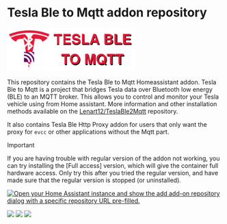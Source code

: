 # Tesla Ble to Mqtt addon repository

<img src="./TeslaBle2Mqtt/logo.png" width="300">

This repository contains the Tesla Ble to Mqtt Homeassistant addon. Tesla Ble to Mqtt is a project that bridges Tesla data over Bluetooth low energy (BLE) to an MQTT broker. This allows you to control and monitor your Tesla vehicle using from Home assistant. More information and other installation methods available on the [Lenart12/TeslaBle2Mqtt](https://github.com/Lenart12/TeslaBle2Mqtt) repository.

It also contains Tesla Ble Http Proxy addon for users that only want the proxy for `evcc` or other applications without the Mqtt part.

> [!IMPORTANT]
> If you are having trouble with regular version of the addon not working, you can try installing the [Full access] version,
> which will give the container full hardware access. Only try this after you tried the regular version, and have made sure
> that the regular version is stopped (or uninstalled). 

[![Open your Home Assistant instance and show the add add-on repository dialog with a specific repository URL pre-filled.](https://my.home-assistant.io/badges/supervisor_add_addon_repository.svg)](https://my.home-assistant.io/redirect/supervisor_add_addon_repository/?repository_url=https://github.com/Lenart12/TeslaBle2Mqtt-addon)

<p>
  <img src="https://github.com/user-attachments/assets/6870823b-899b-4706-bfb8-272f8deb32f6" align="top" style="width: 30%">
  <img src="https://github.com/user-attachments/assets/66841ccf-9ed1-446f-adef-f274f25d983e" align="top" style="width: 30%">
  <img src="https://github.com/user-attachments/assets/1e257de9-1b73-4436-a76f-a2cab549910c" align="top" style="width: 30%">
</p>
